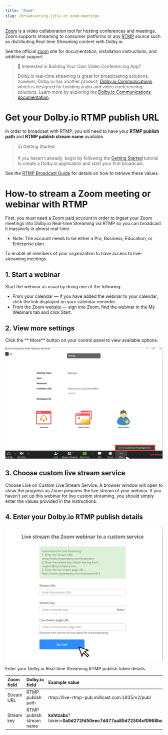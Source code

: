 ```yaml
---
title: "Zoom"
slug: /broadcasting-jitsi-or-zoom-meetings
---
```

[Zoom](https://zoom.us/) is a video collaboration tool for hosting conferences and meetings. Zoom supports streaming to consumer platforms or any [RTMP](/millicast/broadcast/using-rtmp-and-rtmps.md) source such as distributing Real-time Streaming content with Dolby.io.

See the official [zoom](https://zoom.us/) site for documentation, installation instructions, and additional support.

> 📘 Interested in Building Your Own Video Conferencing App?
> 
> Dolby.io real-time streaming is great for broadcasting solutions, however, Dolby.io has another product, [Dolby.io Communications](https://dolby.io/products/video-call/) which is designed for building audio and video conferencing solutions. Learn more by exploring the [Dolby.io Communications documentation](https://docs.dolby.io/communications-apis/docs).

# Get your Dolby.io RTMP publish URL

In order to broadcast with RTMP, you will need to have your **RTMP publish path** and **RTMP publish stream name** available.

> 👍 Getting Started
> 
> If you haven't already, begin by following the [Getting Started](/millicast/getting-started/index.md) tutorial to create a Dolby.io application and start your first broadcast.

See the [RTMP Broadcast Guide](/millicast/broadcast/using-rtmp-and-rtmps.md#how-to-find-your-rtmp-publish-url) for details on how to retrieve these values.

# How-to stream a Zoom meeting or webinar with RTMP

First, you must need a Zoom paid account in order to ingest your Zoom meetings into Dolby.io Real-time Streaming via RTMP so you can broadcast it massively in almost real-time.

- Note: The account needs to be either a Pro, Business, Education, or Enterprise plan.  

To enable all members of your organization to have access to live-streaming meetings 

## 1. Start a webinar

Start the webinar as usual by doing one of the following:

- From your calendar — if you have added the webinar to your calendar, click the link displayed on your calendar reminder.
- From the Zoom website — sign into Zoom, find the webinar in the My Webinars tab and click Start.

## 2. View more settings

Click the ** More** button on your control panel to view available options.


![](../assets/img/zoom1.png)



## 3. Choose custom live stream service

Choose Live on Custom Live Stream Service. A browser window will open to show the progress as Zoom prepares the live stream of your webinar. If you haven’t set up this webinar for live custom streaming, you should simply enter the values provided in the instructions.

## 4. Enter your Dolby.io RTMP publish details


![](../assets/img/zoom2.png)



Enter your Dolby.io Real-time Streaming RTMP publish token details.

| Zoom field | Dolby.io field           | Example value                                                                           |
| :--------- | :----------------------- | :-------------------------------------------------------------------------------------- |
| Stream URL | RTMP publish path        | rtmp://live-rtmp-pub.millicast.com:1935/v2/pub/                                         |
| Stream key | RTMP publish stream name | **kxhtzabx**?token=**0a0d272fd50eec7d477aa85d72504cf0968bc82c63b1931386e7c062341807ce** |
